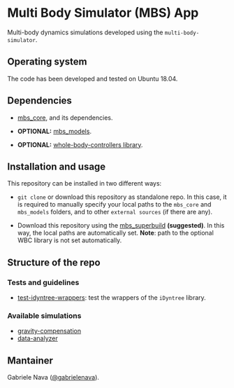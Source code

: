 # Multi Body Simulator (MBS) App

Multi-body dynamics simulations developed using the `multi-body-simulator`.

## Operating system

The code has been developed and tested on Ubuntu 18.04.

## Dependencies

- [mbs_core](https://github.com/gabrielenava/mbs_core), and its dependencies.

- **OPTIONAL:** [mbs_models](https://github.com/gabrielenava/mbs_models).

- **OPTIONAL:** [whole-body-controllers library](https://github.com/robotology/whole-body-controllers/tree/master/library/matlab-wbc/%2Bwbc).

## Installation and usage

This repository can be installed in two different ways:

- `git clone` or download this repository as standalone repo. In this case, it is required to manually specify your local paths to the `mbs_core` and `mbs_models` folders, and to other `external sources` (if there are any).

- Download this repository using the [mbs_superbuild](https://github.com/gabrielenava/mbs_superbuild) **(suggested)**. In this way, the local paths are automatically set. **Note**: path to the optional WBC library is not set automatically. 
 
## Structure of the repo

### Tests and guidelines

- [test-idyntree-wrappers](test-idyntree-wrappers): test the wrappers of the `iDyntree` library.

### Available simulations

- [gravity-compensation](gravity-compensation)
- [data-analyzer](data-analyzer)

## Mantainer

Gabriele Nava ([@gabrielenava](https://github.com/gabrielenava)).
